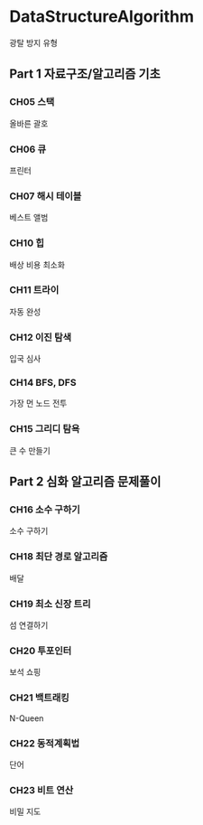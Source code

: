 # DataStructureAlgorithm
광탈 방지 유형

## Part 1 자료구조/알고리즘 기초

### CH05 스택
올바른 괄호

### CH06 큐
프린터

### CH07 해시 테이블
베스트 앨범

### CH10 힙
배상 비용 최소화

### CH11 트라이
자동 완성

### CH12 이진 탐색
입국 심사

### CH14 BFS, DFS
가장 먼 노드 
전투

### CH15 그리디 탐욕
큰 수 만들기

## Part 2 심화 알고리즘 문제풀이

### CH16 소수 구하기
소수 구하기 

### CH18 최단 경로 알고리즘
배달

### CH19 최소 신장 트리
섬 연결하기

### CH20 투포인터
보석 쇼핑

### CH21 백트래킹
N-Queen

### CH22 동적계획법
단어 

### CH23 비트 연산
비밀 지도 
